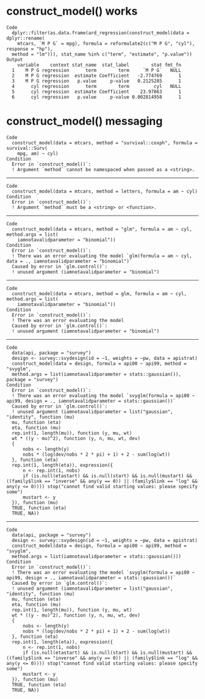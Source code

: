 # construct_model() works

    Code
      dplyr::filter(as.data.frame(ard_regression(construct_model(data = dplyr::rename(
        mtcars, `M P G` = mpg), formula = reformulate2(c("M P G", "cyl"), response = "hp"),
      method = "lm"))), stat_name %in% c("term", "estimate", "p.value"))
    Output
        variable    context stat_name  stat_label        stat fmt_fn
      1    M P G regression      term        term     `M P G`   NULL
      2    M P G regression  estimate Coefficient   -2.774769      1
      3    M P G regression   p.value     p-value   0.2125285      1
      4      cyl regression      term        term         cyl   NULL
      5      cyl regression  estimate Coefficient    23.97863      1
      6      cyl regression   p.value     p-value 0.002814958      1

# construct_model() messaging

    Code
      construct_model(data = mtcars, method = "survival::coxph", formula = survival::Surv(
        mpg, am) ~ cyl)
    Condition
      Error in `construct_model()`:
      ! Argument `method` cannot be namespaced when passed as a <string>.

---

    Code
      construct_model(data = mtcars, method = letters, formula = am ~ cyl)
    Condition
      Error in `construct_model()`:
      ! Argument `method` must be a <string> or <function>.

---

    Code
      construct_model(data = mtcars, method = "glm", formula = am ~ cyl, method.args = list(
        iamnotavalidparameter = "binomial"))
    Condition
      Error in `construct_model()`:
      ! There was an error evaluating the model `glm(formula = am ~ cyl, data = ., iamnotavalidparameter = "binomial")`
      Caused by error in `glm.control()`:
      ! unused argument (iamnotavalidparameter = "binomial")

---

    Code
      construct_model(data = mtcars, method = glm, formula = am ~ cyl, method.args = list(
        iamnotavalidparameter = "binomial"))
    Condition
      Error in `construct_model()`:
      ! There was an error evaluating the model
      Caused by error in `glm.control()`:
      ! unused argument (iamnotavalidparameter = "binomial")

---

    Code
      data(api, package = "survey")
      design <- survey::svydesign(id = ~1, weights = ~pw, data = apistrat)
      construct_model(data = design, formula = api00 ~ api99, method = "svyglm",
      method.args = list(iamnotavalidparameter = stats::gaussian()), package = "survey")
    Condition
      Error in `construct_model()`:
      ! There was an error evaluating the model `svyglm(formula = api00 ~ api99, design = ., iamnotavalidparameter = stats::gaussian())`
      Caused by error in `glm.control()`:
      ! unused argument (iamnotavalidparameter = list("gaussian", "identity", function (mu) 
      mu, function (eta) 
      eta, function (mu) 
      rep.int(1, length(mu)), function (y, mu, wt) 
      wt * ((y - mu)^2), function (y, n, mu, wt, dev) 
      {
          nobs <- length(y)
          nobs * (log(dev/nobs * 2 * pi) + 1) + 2 - sum(log(wt))
      }, function (eta) 
      rep.int(1, length(eta)), expression({
          n <- rep.int(1, nobs)
          if (is.null(etastart) && is.null(start) && is.null(mustart) && ((family$link == "inverse" && any(y == 0)) || (family$link == "log" && any(y <= 0)))) stop("cannot find valid starting values: please specify some")
          mustart <- y
      }), function (mu) 
      TRUE, function (eta) 
      TRUE, NA))

---

    Code
      data(api, package = "survey")
      design <- survey::svydesign(id = ~1, weights = ~pw, data = apistrat)
      construct_model(data = design, formula = api00 ~ api99, method = "svyglm",
      method.args = list(iamnotavalidparameter = stats::gaussian()))
    Condition
      Error in `construct_model()`:
      ! There was an error evaluating the model `svyglm(formula = api00 ~ api99, design = ., iamnotavalidparameter = stats::gaussian())`
      Caused by error in `glm.control()`:
      ! unused argument (iamnotavalidparameter = list("gaussian", "identity", function (mu) 
      mu, function (eta) 
      eta, function (mu) 
      rep.int(1, length(mu)), function (y, mu, wt) 
      wt * ((y - mu)^2), function (y, n, mu, wt, dev) 
      {
          nobs <- length(y)
          nobs * (log(dev/nobs * 2 * pi) + 1) + 2 - sum(log(wt))
      }, function (eta) 
      rep.int(1, length(eta)), expression({
          n <- rep.int(1, nobs)
          if (is.null(etastart) && is.null(start) && is.null(mustart) && ((family$link == "inverse" && any(y == 0)) || (family$link == "log" && any(y <= 0)))) stop("cannot find valid starting values: please specify some")
          mustart <- y
      }), function (mu) 
      TRUE, function (eta) 
      TRUE, NA))

